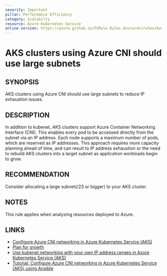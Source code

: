 ```yaml
---
severity: Important
pillar: Performance Efficiency
category: Scalabilty
resource: Azure Kubernetes Service
online version: https://azure.github.io/PSRule.Rules.Azure/en/rules/Azure.AKS.CNISubnetSize/
---
```


# AKS clusters using Azure CNI should use large subnets

## SYNOPSIS

AKS clusters using Azure CNI should use large subnets to reduce IP exhaustion issues.

## DESCRIPTION

In addition to kubenet, AKS clusters support Azure Container Networking Interface (CNI). This enables every pod to be accessed directly from the subnet via an IP address. Each node supports a maximum number of pods, which are reserved as IP addresses. This approach requires more capacity planning ahead of time, and can result to IP address exhaustion or the need to rebuild AKS clusters into a larget subnet as application workloads begin to grow.

## RECOMMENDATION

Consider allocating a large subnet(/23 or bigger) to your AKS cluster.

## NOTES

This rule applies when analyzing resources deployed to Azure.

## LINKS

- [Configure Azure CNI networking in Azure Kubernetes Service (AKS)](https://docs.microsoft.com/azure/aks/configure-azure-cni)
- [Plan for growth](https://docs.microsoft.com/azure/architecture/framework/scalability/design-scale#plan-for-growth)
- [Use kubenet networking with your own IP address ranges in Azure Kubernetes Service (AKS)](https://docs.microsoft.com/azure/aks/configure-kubenet)
- [Tutorial: Configure Azure CNI networking in Azure Kubernetes Service (AKS) using Ansible](https://docs.microsoft.com/azure/developer/ansible/aks-configure-cni-networking?tabs=ansible)